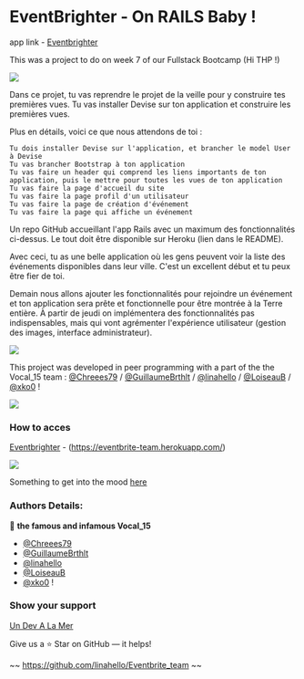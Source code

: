 # EventBrighter - On RAILS Baby !

app link - [Eventbrighter](https://eventbrite-team.herokuapp.com)

This was a project to do on week 7 of our Fullstack Bootcamp (Hi THP !)


![](https://media.giphy.com/media/duNowzaVje6Di3hnOu/giphy-downsized-large.gif)

Dans ce projet, tu vas reprendre le projet de la veille pour y construire tes premières vues. Tu vas installer Devise sur ton application et construire les premières vues.

Plus en détails, voici ce que nous attendons de toi :

    Tu dois installer Devise sur l'application, et brancher le model User à Devise
    Tu vas brancher Bootstrap à ton application
    Tu vas faire un header qui comprend les liens importants de ton application, puis le mettre pour toutes les vues de ton application
    Tu vas faire la page d'accueil du site
    Tu vas faire la page profil d'un utilisateur
    Tu vas faire la page de création d'événement
    Tu vas faire la page qui affiche un événement

​Un repo GitHub accueillant l'app Rails avec un maximum des fonctionnalités ci-dessus. Le tout doit être disponible sur Heroku (lien dans le README).

Avec ceci, tu as une belle application où les gens peuvent voir la liste des événements disponibles dans leur ville. C'est un excellent début et tu peux être fier de toi.

Demain nous allons ajouter les fonctionnalités pour rejoindre un événement et ton application sera prête et fonctionnelle pour être montrée à la Terre entière. À partir de jeudi on implémentera des fonctionnalités pas indispensables, mais qui vont agrémenter l'expérience utilisateur (gestion des images, interface administrateur).


![](https://media.giphy.com/media/Ri1zOvYjWaykpyhy30/giphy-downsized-large.gif)


This project was developed in peer programming with a part of the the Vocal_15 team : [@Chreees79](https://github.com/Chreees79) / [@GuillaumeBrthlt](https://github.com/GuillaumeBrthlt) / [@linahello](https://github.com/linahello) / [@LoiseauB](https://github.com/LoiseauB) / [@xko0](https://github.com/xko0) !



![](https://giphy.com/clips/fazeclan-celebration-birthday-happy-fWBiMUGXGHBECOJ50Q)




### How to acces



[Eventbrighter](https://eventbrite-team.herokuapp.com) - (https://eventbrite-team.herokuapp.com/)


![](https://media.giphy.com/media/CzbiCJTYOzHTW/giphy.gif)


Something to get into the mood [here](https://www.youtube.com/watch?v=fKKNPLowteY)



### Authors Details:



👤 **the famous and infamous Vocal_15**

- [@Chreees79](https://github.com/Chreees79)
- [@GuillaumeBrthlt](https://github.com/GuillaumeBrthlt)
- [@linahello](https://github.com/linahello)
- [@LoiseauB](https://github.com/LoiseauB)
- [@xko0](https://github.com/xko0) !




### Show your support



[Un Dev A La Mer](http://www.devalamer.fr/)

Give us a ⭐ Star on GitHub — it helps!

~~ https://github.com/linahello/Eventbrite_team ~~
